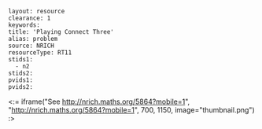 ````
layout: resource
clearance: 1
keywords:
title: 'Playing Connect Three'
alias: problem
source: NRICH
resourceType: RT11
stids1: 
  - n2
stids2:
pvids1:
pvids2:

````

<:= iframe("See http://nrich.maths.org/5864?mobile=1", "http://nrich.maths.org/5864?mobile=1", 700, 1150, image="thumbnail.png") :>



